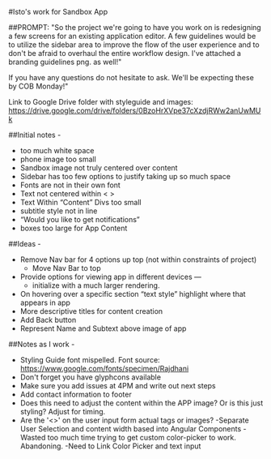 #Isto's work for Sandbox App

##PROMPT:
"So the project we're going to have you work on is redesigning a few screens for an existing application editor. A few guidelines would be to utilize the sidebar area to improve the flow of the user experience and to don't be afraid to overhaul the entire workflow design. I've attached a branding guidelines png. as well!"

If you have any questions do not hesitate to ask. We'll be expecting these by COB Monday!"

Link to Google Drive folder with styleguide and images: https://drive.google.com/drive/folders/0BzoHrXVpe37cXzdjRWw2anUwMUk

##Initial notes - 
- too much white space
- phone image too small 
- Sandbox image not truly centered over content
- Sidebar has too few options to justify taking up so much space
- Fonts are not in their own font
- Text not centered within < >
- Text Within “Content” Divs too small
- subtitle style not in line
- “Would you like to get notifications”
- boxes too large for App Content


##Ideas - 
- Remove Nav bar for 4 options up top (not within constraints of project)
	- Move Nav Bar to top
- Provide options for viewing app in different devices — 
	- initialize with a much larger rendering.
- On hovering over a specific section “text style” highlight where that appears in app
- More descriptive titles for content creation
- Add Back button
- Represent Name and Subtext above image of app


##Notes as I work - 
- Styling Guide font mispelled. Font source: https://www.google.com/fonts/specimen/Rajdhani
- Don't forget you have glyphcons available
- Make sure you add issues at 4PM and write out next steps
- Add contact information to footer
- Does this need to adjust the content within the APP image? Or is this just styling? Adjust for timing.
- Are the '<>' on the user input form actual tags or images? 
-Separate User Selection and content width based into Angular Components
-Wasted too much time trying to get custom color-picker to work. Abandoning.
-Need to Link Color Picker and text input



